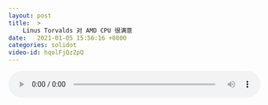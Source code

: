 ```yaml
---
layout: post
title:  >
    Linus Torvalds 对 AMD CPU 很满意
date:   2021-01-05 15:56:16 +0800
categories: solidot
video-id: hqolFjQz2pQ
---
```


<audio src="/assets/5177e05dcc9ada1cfca119db26435711.mp3" style="width: 100%;" controls></audio>

